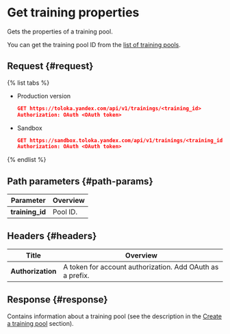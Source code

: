 # Get training properties

Gets the properties of a training pool.

You can get the training pool ID from the [list of training pools](get-training-list.md).

## Request {#request}

{% list tabs %}

- Production version

	```json
	GET https://toloka.yandex.com/api/v1/trainings/<training_id>
	Authorization: OAuth <OAuth token>
	```

- Sandbox

	```json
	GET https://sandbox.toloka.yandex.com/api/v1/trainings/<training_id>
	Authorization: OAuth <OAuth token>
	```
	
{% endlist %}

## Path parameters {#path-params}

Parameter | Overview
----- | -----
**training_id** | Pool ID.


## Headers {#headers}

Title | Overview
----- | -----
**Authorization** | A token for account authorization. Add OAuth as a prefix.


## Response {#response}

Contains information about a training pool (see the description in the [Create a training pool](create-training.md#response) section).

